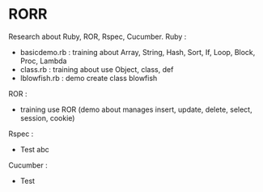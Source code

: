 RORR
====

Research about Ruby, ROR, Rspec, Cucumber.
Ruby :
 - basicdemo.rb : training about Array, String, Hash, Sort, If, Loop, Block, Proc, Lambda
 - class.rb : training about use Object, class, def
 - lblowfish.rb : demo create class blowfish

ROR :
 - training use ROR (demo about manages insert, update, delete, select, session, cookie)

Rspec :
  - Test abc

Cucumber :
  - Test

